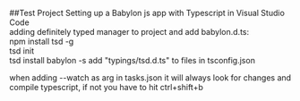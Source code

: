 ##Test Project
Setting up a Babylon js app with Typescript in Visual Studio Code  
adding definitely typed manager to project and add babylon.d.ts:   
npm install tsd -g  
tsd init  
tsd install babylon -s
add "typings/tsd.d.ts" to files in tsconfig.json  
   
   
when adding --watch as arg in tasks.json it will always look for changes and compile typescript, if not you have to hit ctrl+shift+b


